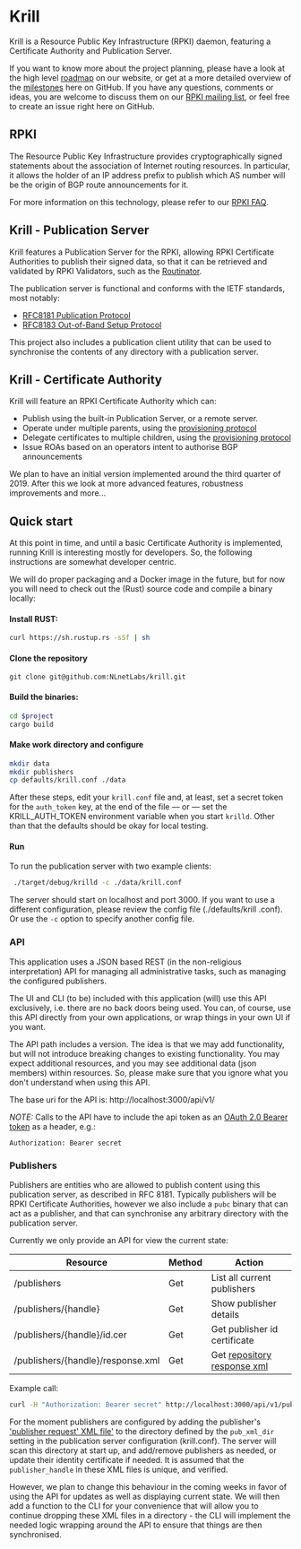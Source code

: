 # Krill

Krill is a Resource Public Key Infrastructure (RPKI) daemon, featuring 
a Certificate Authority and Publication Server. 

If you want to know more about the project planning, please have a look at the
high level [roadmap](https://nlnetlabs.nl/projects/rpki/project-plan/) on
our website, or get at a more detailed overview of the 
[milestones](https://github.com/NLnetLabs/krill/milestones?direction=asc&sort=due_date&state=open)
here on GitHub. If you have any questions, comments or ideas, you are welcome
 to discuss them
on our [RPKI mailing list](https://nlnetlabs.nl/mailman/listinfo/rpki), or feel 
free to create an issue right here on GitHub.

## RPKI

The Resource Public Key Infrastructure provides cryptographically signed
statements about the association of Internet routing resources. In
particular, it allows the holder of an IP address prefix to publish which
AS number will be the origin of BGP route announcements for it. 

For more information on this technology, please refer to our [RPKI FAQ](https://github.com/NLnetLabs/rpki-faq).

## Krill - Publication Server

Krill features a Publication Server for the RPKI, allowing RPKI Certificate 
Authorities to publish their signed data, so that it can be retrieved and 
validated by RPKI Validators, such as the [Routinator](https://github.com/nlnetlabs/routinator). 

The publication server is functional and conforms with the IETF standards, 
most notably:
* [RFC8181 Publication Protocol](https://tools.ietf.org/html/rfc8181) 
* [RFC8183 Out-of-Band Setup Protocol](https://tools.ietf.org/html/rfc8183)

This project also includes a publication client utility that can be used to 
synchronise the contents of any directory with a publication server.

## Krill - Certificate Authority

Krill will feature an RPKI Certificate Authority which can:
* Publish using the built-in Publication Server, or a remote server.
* Operate under multiple parents, using the [provisioning protocol](https://tools.ietf.org/html/rfc6492)
* Delegate certificates to multiple children, using the [provisioning protocol](https://tools.ietf.org/html/rfc6492)
* Issue ROAs based on an operators intent to authorise BGP announcements

We plan to have an initial version implemented around the third 
quarter of 2019. After this we look at more advanced features, 
robustness improvements and more...


## Quick start

At this point in time, and until a basic Certificate Authority is 
implemented, running Krill is interesting mostly for developers. So, the 
following instructions are somewhat developer centric.

We will do proper packaging and a Docker image in the future, but for now you 
will need to check out the (Rust) source code and compile a binary locally:

#### Install RUST:
```bash
curl https://sh.rustup.rs -sSf | sh
```

#### Clone the repository

```
git clone git@github.com:NLnetLabs/krill.git
```

#### Build the binaries:
```bash
cd $project
cargo build
```

#### Make work directory and configure

```bash
mkdir data
mkdir publishers
cp defaults/krill.conf ./data
```

After these steps, edit your `krill.conf` file and, at least, set a secret 
token for the `auth_token` key, at the end of the file — or — set the 
KRILL_AUTH_TOKEN environment variable when you start `krilld`. Other than 
that the defaults should be okay for local testing.

#### Run

To run the publication server with two example clients:
```bash
 ./target/debug/krilld -c ./data/krill.conf
```

The server should start on localhost and port 3000. If you want to use a 
different configuration, please review the config file (./defaults/krill
.conf). Or use the `-c` option to specify another config file.

### API

This application uses a JSON based REST (in the non-religious interpretation)
API for managing all administrative tasks, such as managing the configured
publishers.

The UI and CLI (to be) included with this application (will) use this API 
exclusively, i.e. there are no back doors being used. You can, of course, use
this API directly from your own applications, or wrap things in your own UI 
if you want.

The API path includes a version. The idea is that we may add functionality, but
will not introduce breaking changes to existing functionality. You may expect
additional resources, and you may see additional data (json members) within 
resources. So, please make sure that you ignore what you don't understand 
when using this API.

The base uri for the API is:
http://localhost:3000/api/v1/

*NOTE:* Calls to the API have to include the api token as an [OAuth 2.0 
Bearer token](https://tools.ietf.org/html/rfc6750#section-2.1) as a header, e.g.:

    Authorization: Bearer secret

### Publishers

Publishers are entities who are allowed to publish content using this 
publication server, as described in RFC 8181. Typically publishers will be 
RPKI Certificate  Authorities, however we also include a `pubc` binary that can
act as a publisher, and that can synchronise any arbitrary directory with the
publication server.

Currently we only provide an API for view the current state:

| Resource                       | Method   | Action                          |
| ------------------------------ | -------- | ------------------------------- |
| /publishers                    | Get      | List all current publishers     |
| /publishers/{handle}           | Get      | Show publisher details          |
| /publishers/{handle}/id.cer    | Get      | Get publisher id certificate    |
| /publishers/{handle}/response.xml  | Get      | Get [repository response xml](https://tools.ietf.org/html/rfc8183#section-5.2.4)|
 
Example call:
```bash
curl -H "Authorization: Bearer secret" http://localhost:3000/api/v1/publishers
```


For the moment publishers are configured by adding the publisher's ['publisher 
request' XML file'](https://tools.ietf.org/html/rfc8183#section-5.2.3) to the 
directory defined by the `pub_xml_dir` setting in the publication server 
configuration (krill.conf). The server will scan this directory at start 
up, and add/remove publishers as needed, or update their identity certificate
if needed. It is assumed that the `publisher_handle` in these XML files is 
unique, and verified.

However, we plan to change this behaviour in the coming weeks in favor of using
the API for updates as well as displaying current state. We will then add a 
function to the CLI for your convenience that will allow you to continue
dropping these XML files in a directory - the CLI will implement the needed 
logic wrapping around the API to ensure that things are then synchronised.









